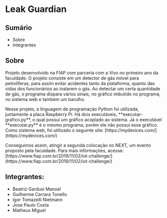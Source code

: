 # Leak Guardian

## Sumário
- Sobre
- Integrantes

## Sobre
<p>
Projeto desenvolvido na FIAP com parceria com a Vivo no primeiro ano da faculdade. O projeto consiste em um detector de gás móvel para petrolíferas, para assim evitar acidentes tanto da plataforma, quanto das vidas dos funcionários ao inalarem o gás. Ao detectar um certa quantidade de gás, o programa dispara vários sinais, no gráfico imbutido no programa, no sistema web e também um barulho.
</p>

<p>
Nesse projeto, a linguagem de programação Python foi utilizada, juntamente a placa Raspberry Pi. Há dois executáveis, **executar-grafico.py**, o qual possui um gráfico acoplado ao sistema. Já o executável **executar.py** é o mesmo programa, porém ele não possui esse gráfico. Como sistema web, foi utilizado o seguinte site: [https://mydevices.com/](https://mydevices.com/)
</p>

<p>
Conseguimos assim, atingir a segunda colocação no NEXT, um evento proposto pela faculdade. Para mais informações, acesse: [https://www.fiap.com.br/2019/11/02/iot-challenge/](https://www.fiap.com.br/2019/11/02/iot-challenge/)
</p>

## Integrantes:
- Beatriz Gardusi Manoel
- Guilherme Carrara Tonello
- Igor Tomazelli Nietmann
- Jose Paulo Costa
- Matheus Miguel
